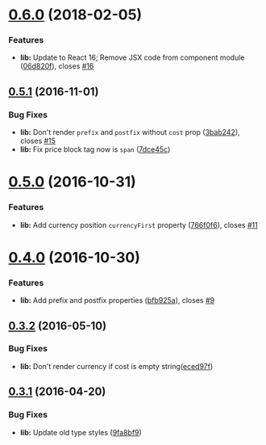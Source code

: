 <a name="0.6.0"></a>
# [0.6.0](https://github.com/VovanR/react-price/compare/v0.5.1...v0.6.0) (2018-02-05)


### Features

* **lib:** Update to React 16; Remove JSX code from component module ([06d820f](https://github.com/VovanR/react-price/commit/06d820f)), closes [#16](https://github.com/VovanR/react-price/issues/16)



<a name="0.5.1"></a>
## [0.5.1](https://github.com/vovanr/react-price/compare/v0.5.0...v0.5.1) (2016-11-01)


### Bug Fixes

* **lib:** Don't render `prefix` and `postfix` without `cost` prop ([3bab242](https://github.com/vovanr/react-price/commit/3bab242)), closes [#15](https://github.com/vovanr/react-price/issues/15)
* **lib:** Fix price block tag now is `span` ([7dce45c](https://github.com/vovanr/react-price/commit/7dce45c))



<a name="0.5.0"></a>
# [0.5.0](https://github.com/vovanr/react-price/compare/v0.4.0...v0.5.0) (2016-10-31)


### Features

* **lib:** Add currency position `currencyFirst` property ([766f0f6](https://github.com/vovanr/react-price/commit/766f0f6)), closes [#11](https://github.com/vovanr/react-price/issues/11)



<a name="0.4.0"></a>
# [0.4.0](https://github.com/vovanr/react-price/compare/v0.3.2...v0.4.0) (2016-10-30)


### Features

* **lib:** Add prefix and postfix properties ([bfb925a](https://github.com/vovanr/react-price/commit/bfb925a)), closes [#9](https://github.com/vovanr/react-price/issues/9)



<a name="0.3.2"></a>
## [0.3.2](https://github.com/vovanr/react-price/compare/v0.3.1...v0.3.2) (2016-05-10)


### Bug Fixes

* **lib:** Don't render currency if cost is empty string([eced97f](https://github.com/vovanr/react-price/commit/eced97f))



<a name="0.3.1"></a>
## [0.3.1](https://github.com/vovanr/react-price/compare/v0.3.0...v0.3.1) (2016-04-20)


### Bug Fixes

* **lib:** Update old type styles ([9fa8bf9](https://github.com/vovanr/react-price/commit/9fa8bf9))



